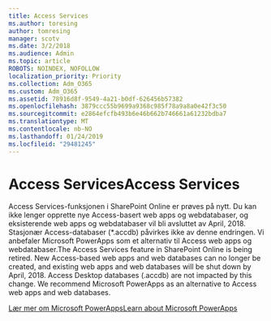 ```yaml
---
title: Access Services
ms.author: toresing
author: tomresing
manager: scotv
ms.date: 3/2/2018
ms.audience: Admin
ms.topic: article
ROBOTS: NOINDEX, NOFOLLOW
localization_priority: Priority
ms.collection: Adm_O365
ms.custom: Adm_O365
ms.assetid: 78916d8f-9549-4a21-b0df-626456b57382
ms.openlocfilehash: 3879ccc55b9699a9368c985f78a9a8a0e42f3c50
ms.sourcegitcommit: e2864efcfb493b6e46b662b746661a61232bdba7
ms.translationtype: MT
ms.contentlocale: nb-NO
ms.lasthandoff: 01/24/2019
ms.locfileid: "29481245"
---
```

# <a name="access-services"></a><span data-ttu-id="760db-102">Access Services</span><span class="sxs-lookup"><span data-stu-id="760db-102">Access Services</span></span>

<span data-ttu-id="760db-p101">Access Services-funksjonen i SharePoint Online er prøves på nytt. Du kan ikke lenger opprette nye Access-basert web apps og webdatabaser, og eksisterende web apps og webdatabaser vil bli avsluttet av April, 2018. Stasjonær Access-databaser (\*.accdb) påvirkes ikke av denne endringen. Vi anbefaler Microsoft PowerApps som et alternativ til Access web apps og webdatabaser.</span><span class="sxs-lookup"><span data-stu-id="760db-p101">The Access Services feature in SharePoint Online is being retired. New Access-based web apps and web databases can no longer be created, and existing web apps and web databases will be shut down by April, 2018. Access Desktop databases (.accdb) are not impacted by this change. We recommend Microsoft PowerApps as an alternative to Access web apps and web databases.</span></span> 
  
[<span data-ttu-id="760db-107">Lær mer om Microsoft PowerApps</span><span class="sxs-lookup"><span data-stu-id="760db-107">Learn about Microsoft PowerApps</span></span>](https://powerapps.microsoft.com/)
  

